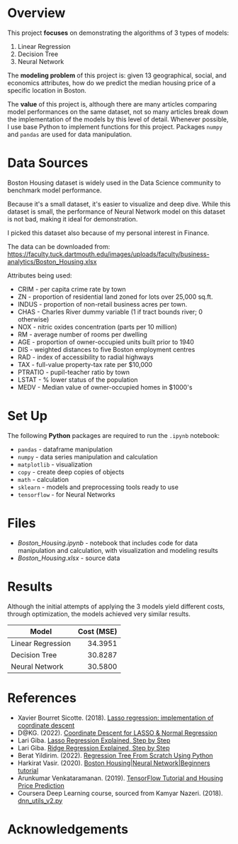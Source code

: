 # Overview
This project **focuses** on demonstrating the algorithms of 3 types of models:

1. Linear Regression
2. Decision Tree
3. Neural Network

The **modeling problem** of this project is: given 13 geographical, social, and economics attributes, how do we predict the median housing price of a specific location in Boston.

The **value** of this project is, although there are many articles comparing model performances on the same dataset, not so many articles break down the implementation of the models by this level of detail. Whenever possible, I use base Python to implement functions for this project. Packages `numpy` and `pandas` are used for data manipulation.

# Data Sources
Boston Housing dataset is widely used in the Data Science community to benchmark model performance. 

Because it's a small dataset, it's easier to visualize and deep dive. While this dataset is small, the performance of Neural Network model on this dataset is not bad, making it ideal for demonstration.

I picked this dataset also because of my personal interest in Finance.

The data can be downloaded from: https://faculty.tuck.dartmouth.edu/images/uploads/faculty/business-analytics/Boston_Housing.xlsx

Attributes being used: 
- CRIM - per capita crime rate by town  
- ZN - proportion of residential land zoned for lots over 25,000 sq.ft.  
- INDUS - proportion of non-retail business acres per town.  
- CHAS - Charles River dummy variable (1 if tract bounds river; 0 otherwise)  
- NOX - nitric oxides concentration (parts per 10 million)  
- RM - average number of rooms per dwelling  
- AGE - proportion of owner-occupied units built prior to 1940  
- DIS - weighted distances to five Boston employment centres  
- RAD - index of accessibility to radial highways  
- TAX - full-value property-tax rate per $10,000  
- PTRATIO - pupil-teacher ratio by town    
- LSTAT - % lower status of the population  
- MEDV - Median value of owner-occupied homes in $1000's

# Set Up
The following **Python** packages are required to run the `.ipynb` notebook:
- `pandas` - dataframe manipulation
- `numpy` - data series manipulation and calculation
- `matplotlib` - visualization
- `copy` - create deep copies of objects
- `math` - calculation
- `sklearn` - models and preprocessing tools ready to use
- `tensorflow` - for Neural Networks

# Files
- *Boston_Housing.ipynb* - notebook that includes code for data manipulation and calculation, with visualization and modeling results
- *Boston_Housing.xlsx* - source data

# Results
Although the initial attempts of applying the 3 models yield different costs, through optimization, the models achieved very similar results.

|Model|Cost (MSE)|
|-------|-------:|
|Linear Regression|34.3951|
|Decision Tree|30.8287|
|Neural Network|30.5800|

# References
- Xavier Bourret Sicotte. (2018). [Lasso regression: implementation of coordinate descent](https://xavierbourretsicotte.github.io/lasso_implementation.html)
- D@KG. (2022). [Coordinate Descent for LASSO & Normal Regression](https://www.kaggle.com/code/ddatad/coordinate-descent-for-lasso-normal-regression)
- Lari Giba. [Lasso Regression Explained, Step by Step](https://machinelearningcompass.com/machine_learning_models/lasso_regression/)
- Lari Giba. [Ridge Regression Explained, Step by Step](https://machinelearningcompass.com/machine_learning_models/ridge_regression/)
- Berat Yildirim. (2022). [Regression Tree From Scratch Using Python](https://medium.com/@beratyildirim/regression-tree-from-scratch-using-python-a74dba2bba5f)
- Harkirat Vasir. (2020). [Boston Housing|Neural Network|Beginners tutorial](https://www.kaggle.com/code/harkiratvasir/boston-housing-neural-network-beginners-tutorial)
- Arunkumar Venkataramanan. (2019). [TensorFlow Tutorial and Housing Price Prediction](https://www.kaggle.com/code/arunkumarramanan/tensorflow-tutorial-and-housing-price-prediction)
- Coursera Deep Learning course, sourced from Kamyar Nazeri. (2018). [dnn_utils_v2.py](https://github.com/knazeri/coursera/blob/master/deep-learning/1-neural-networks-and-deep-learning/4-building-your-deep-neural-network-step-by-step/dnn_utils_v2.py)

# Acknowledgements
